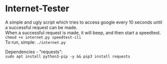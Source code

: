 # Internet-Tester

A simple and ugly script which tries to access google every 10 seconds until a successful request can be made.   
When a successful request is made, it will beep, and then start a speedtest.    
`chmod +x internet.py speedtest-cli`   
To run, simple: `./internet.py`   

Dependencies - "requests":  
`sudo apt install python3-pip -y && pip3 install requests`